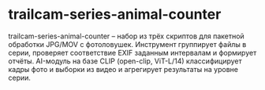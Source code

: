 # trailcam-series-animal-counter
trailcam-series-animal-counter – набор из трёх скриптов для пакетной обработки JPG/MOV с фотоловушек. Инструмент группирует файлы в серии, проверяет соответствие EXIF заданным интервалам и формирует отчёты. AI-модуль на базе CLIP (open-clip, ViT-L/14) классифицирует кадры фото и выборки из видео и агрегирует результаты на уровне серии.
